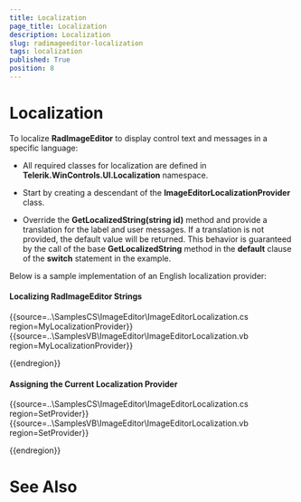 ```yaml
---
title: Localization
page_title: Localization
description: Localization
slug: radimageeditor-localization
tags: localization
published: True
position: 8
---
```


# Localization

To localize __RadImageEditor__ to display control text and messages in a specific language:

*  All required classes for localization are defined in __Telerik.WinControls.UI.Localization__ namespace.

*  Start by creating a descendant of the __ImageEditorLocalizationProvider__ class.

*  Override the __GetLocalizedString(string id)__ method and provide a translation for the label and user messages. If a translation is not provided, the default value will be returned. This behavior is guaranteed by the call of the base __GetLocalizedString__ method in the __default__ clause of the __switch__ statement in the example.

Below is a sample implementation of an English localization provider:

#### Localizing RadImageEditor Strings

{{source=..\SamplesCS\ImageEditor\ImageEditorLocalization.cs region=MyLocalizationProvider}} 
{{source=..\SamplesVB\ImageEditor\ImageEditorLocalization.vb region=MyLocalizationProvider}} 


{{endregion}} 

#### Assigning the Current Localization Provider

{{source=..\SamplesCS\ImageEditor\ImageEditorLocalization.cs region=SetProvider}} 
{{source=..\SamplesVB\ImageEditor\ImageEditorLocalization.vb region=SetProvider}} 

{{endregion}}


# See Also
